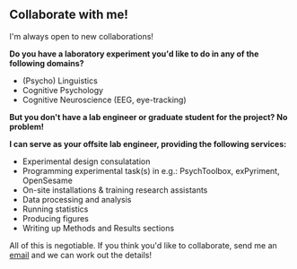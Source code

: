 ## Collaborate with me!
I'm always open to new collaborations! 

**Do you have a laboratory experiment you'd like to do in any of the following domains?**
- (Psycho) Linguistics
- Cognitive Psychology
- Cognitive Neuroscience (EEG, eye-tracking)

**But you don't have a lab engineer or graduate student for the project? No problem!**

**I can serve as your offsite lab engineer, providing the following services:**
- Experimental design consulatation
- Programming experimental task(s) in e.g.: PsychToolbox, exPyriment, OpenSesame
- On-site installations & training research assistants
- Data processing and analysis
- Running statistics
- Producing figures
- Writing up Methods and Results sections


<!--What I (usually) don't do:
- Stimulus creation
- Data collection-->

All of this is negotiable. If you think you'd like to collaborate, send me an [email](mailto:jdyeaton27@gmail.com) and we can work out the details! 
